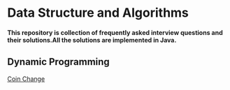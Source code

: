 # Data Structure and Algorithms 
#### This repository is collection of frequently asked interview questions and their solutions.All the solutions are implemented in Java.

## Dynamic Programming
[Coin Change](https://github.com/codeatmordor/Algorithms/blob/master/src/org/gks/problems/dp/CoinChange.java)

